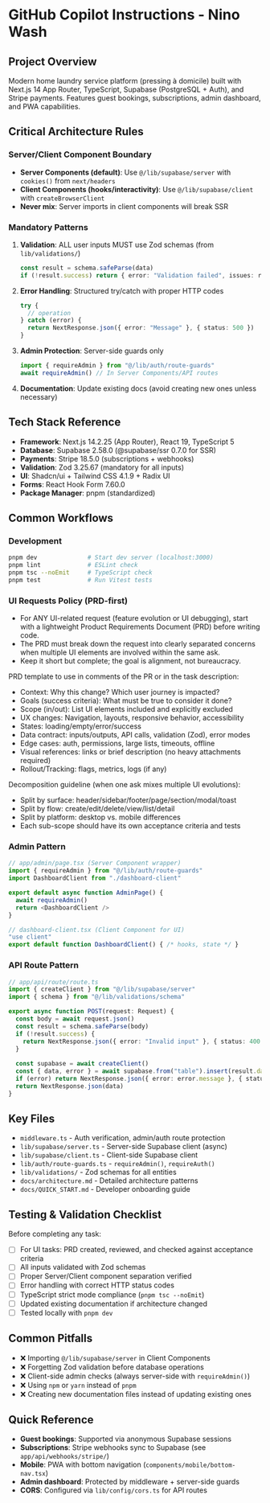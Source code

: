 # GitHub Copilot Instructions - Nino Wash

## Project Overview
Modern home laundry service platform (pressing à domicile) built with Next.js 14 App Router, TypeScript, Supabase (PostgreSQL + Auth), and Stripe payments. Features guest bookings, subscriptions, admin dashboard, and PWA capabilities.

## Critical Architecture Rules

### Server/Client Component Boundary
- **Server Components (default)**: Use `@/lib/supabase/server` with `cookies()` from `next/headers`
- **Client Components (hooks/interactivity)**: Use `@/lib/supabase/client` with `createBrowserClient`
- **Never mix**: Server imports in client components will break SSR

### Mandatory Patterns

1. **Validation**: ALL user inputs MUST use Zod schemas (from `lib/validations/`)
   ```typescript
   const result = schema.safeParse(data)
   if (!result.success) return { error: "Validation failed", issues: result.error.issues }
   ```

2. **Error Handling**: Structured try/catch with proper HTTP codes
   ```typescript
   try {
     // operation
   } catch (error) {
     return NextResponse.json({ error: "Message" }, { status: 500 })
   }
   ```

3. **Admin Protection**: Server-side guards only
   ```typescript
   import { requireAdmin } from "@/lib/auth/route-guards"
   await requireAdmin() // In Server Components/API routes
   ```

4. **Documentation**: Update existing docs (avoid creating new ones unless necessary)

## Tech Stack Reference

- **Framework**: Next.js 14.2.25 (App Router), React 19, TypeScript 5
- **Database**: Supabase 2.58.0 (@supabase/ssr 0.7.0 for SSR)
- **Payments**: Stripe 18.5.0 (subscriptions + webhooks)
- **Validation**: Zod 3.25.67 (mandatory for all inputs)
- **UI**: Shadcn/ui + Tailwind CSS 4.1.9 + Radix UI
- **Forms**: React Hook Form 7.60.0
- **Package Manager**: pnpm (standardized)

## Common Workflows

### Development
```bash
pnpm dev              # Start dev server (localhost:3000)
pnpm lint             # ESLint check
pnpm tsc --noEmit     # TypeScript check
pnpm test             # Run Vitest tests
```

### UI Requests Policy (PRD-first)
- For ANY UI-related request (feature evolution or UI debugging), start with a lightweight Product Requirements Document (PRD) before writing code.
- The PRD must break down the request into clearly separated concerns when multiple UI elements are involved within the same ask.
- Keep it short but complete; the goal is alignment, not bureaucracy.

PRD template to use in comments of the PR or in the task description:
- Context: Why this change? Which user journey is impacted?
- Goals (success criteria): What must be true to consider it done?
- Scope (in/out): List UI elements included and explicitly excluded
- UX changes: Navigation, layouts, responsive behavior, accessibility
- States: loading/empty/error/success
- Data contract: inputs/outputs, API calls, validation (Zod), error modes
- Edge cases: auth, permissions, large lists, timeouts, offline
- Visual references: links or brief description (no heavy attachments required)
- Rollout/Tracking: flags, metrics, logs (if any)

Decomposition guideline (when one ask mixes multiple UI evolutions):
- Split by surface: header/sidebar/footer/page/section/modal/toast
- Split by flow: create/edit/delete/view/list/detail
- Split by platform: desktop vs. mobile differences
- Each sub-scope should have its own acceptance criteria and tests

### Admin Pattern
```typescript
// app/admin/page.tsx (Server Component wrapper)
import { requireAdmin } from "@/lib/auth/route-guards"
import DashboardClient from "./dashboard-client"

export default async function AdminPage() {
  await requireAdmin()
  return <DashboardClient />
}

// dashboard-client.tsx (Client Component for UI)
"use client"
export default function DashboardClient() { /* hooks, state */ }
```

### API Route Pattern
```typescript
// app/api/route/route.ts
import { createClient } from "@/lib/supabase/server"
import { schema } from "@/lib/validations/schema"

export async function POST(request: Request) {
  const body = await request.json()
  const result = schema.safeParse(body)
  if (!result.success) {
    return NextResponse.json({ error: "Invalid input" }, { status: 400 })
  }
  
  const supabase = await createClient()
  const { data, error } = await supabase.from("table").insert(result.data)
  if (error) return NextResponse.json({ error: error.message }, { status: 500 })
  return NextResponse.json(data)
}
```

## Key Files

- `middleware.ts` - Auth verification, admin/auth route protection
- `lib/supabase/server.ts` - Server-side Supabase client (async)
- `lib/supabase/client.ts` - Client-side Supabase client
- `lib/auth/route-guards.ts` - `requireAdmin()`, `requireAuth()`
- `lib/validations/` - Zod schemas for all entities
- `docs/architecture.md` - Detailed architecture patterns
- `docs/QUICK_START.md` - Developer onboarding guide

## Testing & Validation Checklist

Before completing any task:
- [ ] For UI tasks: PRD created, reviewed, and checked against acceptance criteria
- [ ] All inputs validated with Zod schemas
- [ ] Proper Server/Client component separation verified
- [ ] Error handling with correct HTTP status codes
- [ ] TypeScript strict mode compliance (`pnpm tsc --noEmit`)
- [ ] Updated existing documentation if architecture changed
- [ ] Tested locally with `pnpm dev`

## Common Pitfalls

- ❌ Importing `@/lib/supabase/server` in Client Components
- ❌ Forgetting Zod validation before database operations
- ❌ Client-side admin checks (always server-side with `requireAdmin()`)
- ❌ Using `npm` or `yarn` instead of `pnpm`
- ❌ Creating new documentation files instead of updating existing ones

## Quick Reference

- **Guest bookings**: Supported via anonymous Supabase sessions
- **Subscriptions**: Stripe webhooks sync to Supabase (see `app/api/webhooks/stripe/`)
- **Mobile**: PWA with bottom navigation (`components/mobile/bottom-nav.tsx`)
- **Admin dashboard**: Protected by middleware + server-side guards
- **CORS**: Configured via `lib/config/cors.ts` for API routes
